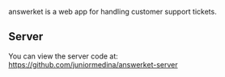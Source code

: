 answerket is a web app for handling customer support tickets.

## Server
You can view the server code at:
https://github.com/juniormedina/answerket-server
